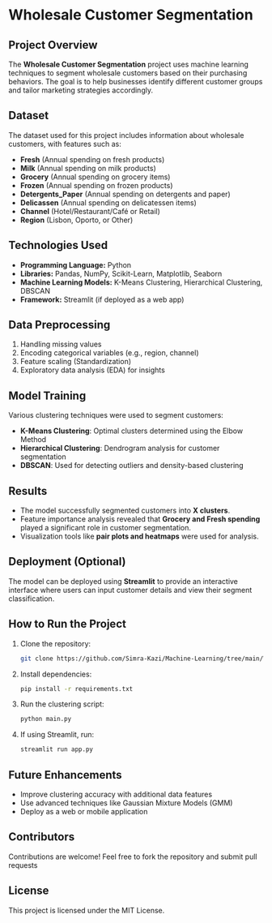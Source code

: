 # Wholesale Customer Segmentation

## Project Overview
The **Wholesale Customer Segmentation** project uses machine learning techniques to segment wholesale customers based on their purchasing behaviors. The goal is to help businesses identify different customer groups and tailor marketing strategies accordingly.

## Dataset
The dataset used for this project includes information about wholesale customers, with features such as:
- **Fresh** (Annual spending on fresh products)
- **Milk** (Annual spending on milk products)
- **Grocery** (Annual spending on grocery items)
- **Frozen** (Annual spending on frozen products)
- **Detergents_Paper** (Annual spending on detergents and paper)
- **Delicassen** (Annual spending on delicatessen items)
- **Channel** (Hotel/Restaurant/Café or Retail)
- **Region** (Lisbon, Oporto, or Other)

## Technologies Used
- **Programming Language:** Python
- **Libraries:** Pandas, NumPy, Scikit-Learn, Matplotlib, Seaborn
- **Machine Learning Models:** K-Means Clustering, Hierarchical Clustering, DBSCAN
- **Framework:** Streamlit (if deployed as a web app)

## Data Preprocessing
1. Handling missing values
2. Encoding categorical variables (e.g., region, channel)
3. Feature scaling (Standardization)
4. Exploratory data analysis (EDA) for insights

## Model Training
Various clustering techniques were used to segment customers:
- **K-Means Clustering**: Optimal clusters determined using the Elbow Method
- **Hierarchical Clustering**: Dendrogram analysis for customer segmentation
- **DBSCAN**: Used for detecting outliers and density-based clustering

## Results
- The model successfully segmented customers into **X clusters**.
- Feature importance analysis revealed that **Grocery and Fresh spending** played a significant role in customer segmentation.
- Visualization tools like **pair plots and heatmaps** were used for analysis.

## Deployment (Optional)
The model can be deployed using **Streamlit** to provide an interactive interface where users can input customer details and view their segment classification.

## How to Run the Project
1. Clone the repository:
   ```bash
   git clone https://github.com/Simra-Kazi/Machine-Learning/tree/main/Wholesale%20Customer%20Project
   ```
2. Install dependencies:
   ```bash
   pip install -r requirements.txt
   ```
3. Run the clustering script:
   ```bash
   python main.py
   ```
4. If using Streamlit, run:
   ```bash
   streamlit run app.py
   ```

## Future Enhancements
- Improve clustering accuracy with additional data features
- Use advanced techniques like Gaussian Mixture Models (GMM)
- Deploy as a web or mobile application

## Contributors
Contributions are welcome! Feel free to fork the repository and submit pull requests

## License
This project is licensed under the MIT License.


